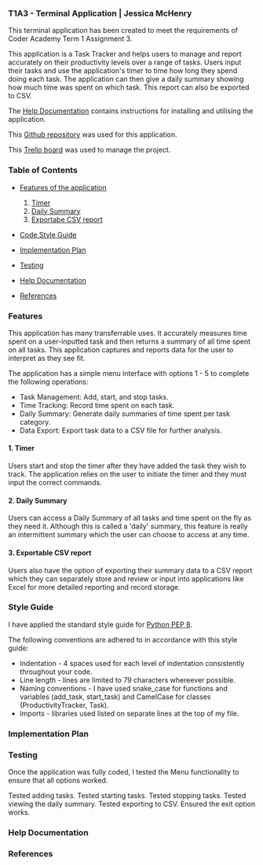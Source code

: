 ### T1A3 - Terminal Application | Jessica McHenry

This terminal application has been created to meet the requirements of Coder Academy Term 1 Assignment 3.

This application is a Task Tracker and helps users to manage and report accurately on their productivity levels over a range of tasks. Users input their tasks and use the application's timer to time how long they spend doing each task. The application can then give a daily summary showing how much time was spent on which task. This report can also be exported to CSV.

The [Help Documentation]() contains instructions for installing and utilising the application.

This [Github repository](https://github.com/mchjess/t1a3python) was used for this application.

This [Trello board](https://trello.com/b/tQ73kRWU/implementation-plan) was used to manage the project.

### Table of Contents

* [Features of the application](#features)
    1. [Timer](#1-timer)
    2. [Daily Summary](#2-daily-summary)
    3. [Exportabe CSV report](#3-exportable-csv-report)

* [Code Style Guide](#style-guide)
* [Implementation Plan](#implementation-plan)
* [Testing](#testing)
* [Help Documentation](#help-documentation)
* [References](#references)

### Features

This application has many transferrable uses. It accurately measures time spent on a user-inputted task and then returns a summary of all time spent on all tasks. This application captures and reports data for the user to interpret as they see fit.

The application has a simple menu interface with options 1 - 5 to complete the following operations:

* Task Management: Add, start, and stop tasks. 
* Time Tracking: Record time spent on each task.
* Daily Summary: Generate daily summaries of time spent per task category.
* Data Export: Export task data to a CSV file for further analysis.

#### 1. Timer

Users start and stop the timer after they have added the task they wish to track. The application relies on the user to initiate the timer and they must input the correct commands.

#### 2. Daily Summary

Users can access a Daily Summary of all tasks and time spent on the fly as they need it. Although this is called a 'daily' summary, this feature is really an intermittent summary which the user can choose to access at any time.

#### 3. Exportable CSV report

Users also have the option of exporting their summary data to a CSV report which they can separately store and review or input into applications like Excel for more detailed reporting and record storage.

### Style Guide

I have applied the standard style guide for [Python PEP 8](https://peps.python.org/pep-0008/).

The following conventions are adhered to in accordance with this style guide:

* Indentation - 4 spaces used for each level of indentation consistently throughout your code.
* Line length - lines are limited to 79 characters whereever possible.
* Naming conventions - I have used snake_case for functions and variables (add_task, start_task) and CamelCase for classes (ProductivityTracker, Task).
* Imports - libraries used listed on separate lines at the top of my file.

### Implementation Plan

### Testing

Once the application was fully coded, I tested the Menu functionality to ensure that all options worked.

 Tested adding tasks.
 Tested starting tasks.
 Tested stopping tasks.
 Tested viewing the daily summary.
 Tested exporting to CSV.
 Ensured the exit option works.

### Help Documentation

### References



